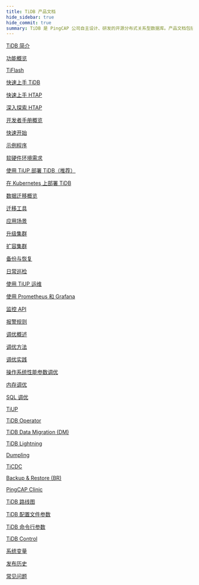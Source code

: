 ```yaml
---
title: TiDB 产品文档
hide_sidebar: true
hide_commit: true
summary: TiDB 是 PingCAP 公司自主设计、研发的开源分布式关系型数据库。产品文档包括了 TiDB 简介、功能概览、TiFlash、快速上手 TiDB、HTAP、开发者手册概览、软硬件环境需求、使用 TiUP 部署 TiDB、数据迁移概览、运维、监控、调优、工具、TiDB 路线图、配置文件参数、命令行参数、TiDB Control、系统变量、发布历史、常见问题。
---
```


<LearningPathContainer platform="tidb" title="TiDB" subTitle="TiDB 是 PingCAP 公司自主设计、研发的开源分布式关系型数据库。您可以在这里查看概念介绍、操作指南、应用开发、参考等产品文档。">

<LearningPath label="了解" icon="cloud1">

[TiDB 简介](https://docs.pingcap.com/zh/tidb/v8.2/overview)

[功能概览](https://docs.pingcap.com/zh/tidb/v8.2/basic-features)

[TiFlash](https://docs.pingcap.com/zh/tidb/v8.2/tiflash-overview)

</LearningPath>

<LearningPath label="试用" icon="cloud5">

[快速上手 TiDB](https://docs.pingcap.com/zh/tidb/v8.2/quick-start-with-tidb)

[快速上手 HTAP](https://docs.pingcap.com/zh/tidb/v8.2/quick-start-with-htap)

[深入探索 HTAP](https://docs.pingcap.com/zh/tidb/v8.2/explore-htap)

</LearningPath>

<LearningPath label="开发" icon="doc8">

[开发者手册概览](https://docs.pingcap.com/zh/tidb/v8.2/dev-guide-overview)

[快速开始](https://docs.pingcap.com/zh/tidb/v8.2/dev-guide-build-cluster-in-cloud)

[示例程序](https://docs.pingcap.com/zh/tidb/v8.2/dev-guide-sample-application-spring-boot)

</LearningPath>

<LearningPath label="部署" icon="deploy">

[软硬件环境需求](https://docs.pingcap.com/zh/tidb/v8.2/hardware-and-software-requirements)

[使用 TiUP 部署 TiDB（推荐）](https://docs.pingcap.com/zh/tidb/v8.2/production-deployment-using-tiup)

[在 Kubernetes 上部署 TiDB](https://docs.pingcap.com/zh/tidb-in-kubernetes/stable)

</LearningPath>

<LearningPath label="迁移" icon="cloud3">

[数据迁移概览](https://docs.pingcap.com/zh/tidb/v8.2/migration-overview)

[迁移工具](https://docs.pingcap.com/zh/tidb/v8.2/migration-tools)

[应用场景](https://docs.pingcap.com/zh/tidb/v8.2/migrate-aurora-to-tidb)

</LearningPath>

<LearningPath label="运维" icon="maintain">

[升级集群](https://docs.pingcap.com/zh/tidb/v8.2/upgrade-tidb-using-tiup)

[扩容集群](https://docs.pingcap.com/zh/tidb/v8.2/scale-tidb-using-tiup)

[备份与恢复](https://docs.pingcap.com/zh/tidb/v8.2/backup-and-restore-overview)

[日常巡检](https://docs.pingcap.com/zh/tidb/v8.2/daily-check)

[使用 TiUP 运维](https://docs.pingcap.com/zh/tidb/v8.2/maintain-tidb-using-tiup)

</LearningPath>

<LearningPath label="监控" icon="cloud6">

[使用 Prometheus 和 Grafana](https://docs.pingcap.com/zh/tidb/v8.2/tidb-monitoring-framework)

[监控 API](https://docs.pingcap.com/zh/tidb/v8.2/tidb-monitoring-api)

[报警规则](https://docs.pingcap.com/zh/tidb/v8.2/alert-rules)

</LearningPath>

<LearningPath label="调优" icon="tidb-cloud-tune">

[调优概述](https://docs.pingcap.com/zh/tidb/v8.2/performance-tuning-overview)

[调优方法](https://docs.pingcap.com/zh/tidb/v8.2/performance-tuning-methods)

[调优实践](https://docs.pingcap.com/zh/tidb/v8.2/performance-tuning-practices)

[操作系统性能参数调优](https://docs.pingcap.com/zh/tidb/v8.2/tune-operating-system)

[内存调优](https://docs.pingcap.com/zh/tidb/v8.2/configure-memory-usage)

[SQL 调优](https://docs.pingcap.com/zh/tidb/v8.2/sql-tuning-overview)

</LearningPath>

<LearningPath label="工具" icon="doc7">

[TiUP](https://docs.pingcap.com/zh/tidb/v8.2/tiup-overview)

[TiDB Operator](https://docs.pingcap.com/zh/tidb/v8.2/tidb-operator-overview)

[TiDB Data Migration (DM)](https://docs.pingcap.com/zh/tidb/v8.2/dm-overview)

[TiDB Lightning](https://docs.pingcap.com/zh/tidb/v8.2/tidb-lightning-overview)

[Dumpling](https://docs.pingcap.com/zh/tidb/v8.2/dumpling-overview)

[TiCDC](https://docs.pingcap.com/zh/tidb/v8.2/ticdc-overview)

[Backup & Restore (BR)](https://docs.pingcap.com/zh/tidb/v8.2/backup-and-restore-overview)

[PingCAP Clinic](https://docs.pingcap.com/zh/tidb/v8.2/clinic-introduction)

</LearningPath>

<LearningPath label="参考" icon="cloud-dev">

[TiDB 路线图](https://docs.pingcap.com/zh/tidb/dev/tidb-roadmap)

[TiDB 配置文件参数](https://docs.pingcap.com/zh/tidb/v8.2/tidb-configuration-file)

[TiDB 命令行参数](https://docs.pingcap.com/zh/tidb/v8.2/command-line-flags-for-tidb-configuration)

[TiDB Control](https://docs.pingcap.com/zh/tidb/v8.2/tidb-control)

[系统变量](https://docs.pingcap.com/zh/tidb/v8.2/system-variables)

[发布历史](https://docs.pingcap.com/zh/tidb/v8.2/release-notes)

[常见问题](https://docs.pingcap.com/zh/tidb/v8.2/faq-overview)

</LearningPath>

</LearningPathContainer>
